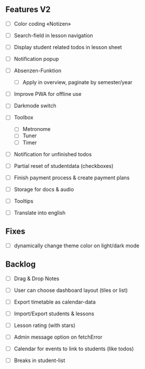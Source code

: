 ## Features V2

- [ ] Color coding «Notizen»

- [ ] Search-field in lesson navigation

- [ ] Display student related todos in lesson sheet

- [ ] Notification popup

- [ ] Absenzen-Funktion

  - [ ] Apply in overview, paginate by semester/year

- [ ] Improve PWA for offline use

- [ ] Darkmode switch

- [ ] Toolbox

  - [ ] Metronome
  - [ ] Tuner
  - [ ] Timer

- [ ] Notification for unfinished todos

- [ ] Partial reset of studentdata (checkboxes)

- [ ] Finish payment process & create payment plans

- [ ] Storage for docs & audio

- [ ] Tooltips

- [ ] Translate into english

## Fixes

- [ ] dynamically change theme color on light/dark mode

## Backlog

- [ ] Drag & Drop Notes

- [ ] User can choose dashboard layout (tiles or list)

- [ ] Export timetable as calendar-data

- [ ] Import/Export students & lessons

- [ ] Lesson rating (with stars)

- [ ] Admin message option on fetchError

- [ ] Calendar for events to link to students (like todos)

- [ ] Breaks in student-list

